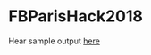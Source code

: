 # FBParisHack2018

Hear sample output [here](https://github.com/yijkan/FBParisHack2018/blob/master/output.wav)
